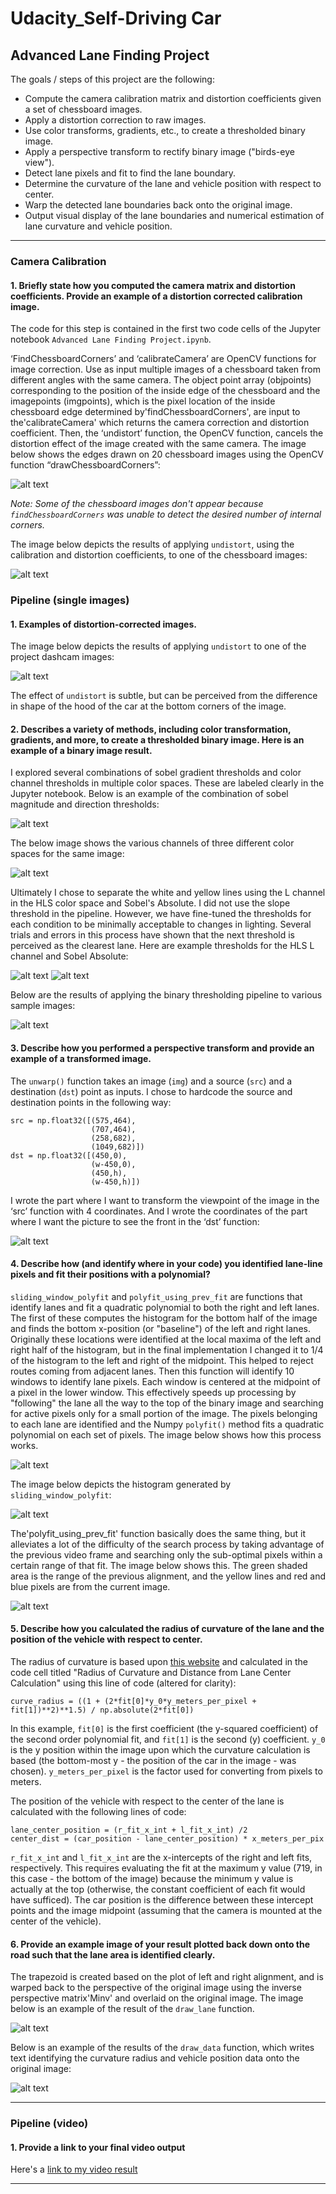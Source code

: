 # Udacity_Self-Driving Car
## Advanced Lane Finding Project

The goals / steps of this project are the following:

* Compute the camera calibration matrix and distortion coefficients given a set of chessboard images.
* Apply a distortion correction to raw images.
* Use color transforms, gradients, etc., to create a thresholded binary image.
* Apply a perspective transform to rectify binary image ("birds-eye view").
* Detect lane pixels and fit to find the lane boundary.
* Determine the curvature of the lane and vehicle position with respect to center.
* Warp the detected lane boundaries back onto the original image.
* Output visual display of the lane boundaries and numerical estimation of lane curvature and vehicle position.

[//]: # (Image References)

[im01]: ./output_images/01.camera_calibration.png "Chessboard Calibration"
[im02]: ./output_images/02.undistorted_chessboard.png "Undistorted Chessboard"
[im03]: ./output_images/03.undistort.png "Undistorted Dashcam Image"
[im04]: ./output_images/04.unwarp.png "Perspective Transform"
[im05]: ./output_images/05.colorspace.png "Colorspace Exploration"
[im06]: ./output_images/09.sobel_magnitude_and_direction.png "Sobel Magnitude & Direction"
[im07]: ./output_images/11.HLS_L_Channel.png "HLS L-Channel"
[im08]: ./output_images/06.sobel_absolute.png "Sobel Absolute"
[im09]: ./output_images/12.pipeline_all_test_images.png "Processing Pipeline for All Test Images"
[im10]: ./output_images/13.sliding_window_polyfit.png "Sliding Window Polyfit"
[im11]: ./output_images/14.sliding_window_histogram.png "Sliding Window Histogram"
[im12]: ./output_images/15.polyfit_from_previous_fit.png "Polyfit Using Previous Fit"
[im13]: ./output_images/16.draw_lane.png "Lane Drawn onto Original Image"
[im14]: ./output_images/17.draw_data.png "Data Drawn onto Original Image"

[video1]: ./project_video_output.mp4 "Video"

---

### Camera Calibration

#### 1. Briefly state how you computed the camera matrix and distortion coefficients. Provide an example of a distortion corrected calibration image.

The code for this step is contained in the first two code cells of the Jupyter notebook `Advanced Lane Finding Project.ipynb`.  

‘FindChessboardCorners’ and ‘calibrateCamera’ are OpenCV functions for image correction. Use as input multiple images of a chessboard taken from different angles with the same camera. The object point array (objpoints) corresponding to the position of the inside edge of the chessboard and the imagepoints (imgpoints), which is the pixel location of the inside chessboard edge determined by'findChessboardCorners', are input to the'calibrateCamera' which returns the camera correction and distortion coefficient.
Then, the ‘undistort’ function, the OpenCV function, cancels the distortion effect of the image created with the same camera. The image below shows the edges drawn on 20 chessboard images using the OpenCV function “drawChessboardCorners”:

![alt text][im01]

*Note: Some of the chessboard images don't appear because `findChessboardCorners` was unable to detect the desired number of internal corners.*

The image below depicts the results of applying `undistort`, using the calibration and distortion coefficients, to one of the chessboard images:

![alt text][im02]

### Pipeline (single images)

#### 1. Examples of distortion-corrected images.

The image below depicts the results of applying `undistort` to one of the project dashcam images:

![alt text][im03]

The effect of `undistort` is subtle, but can be perceived from the difference in shape of the hood of the car at the bottom corners of the image.

#### 2. Describes a variety of methods, including color transformation, gradients, and more, to create a thresholded binary image. Here is an example of a binary image result.

I explored several combinations of sobel gradient thresholds and color channel thresholds in multiple color spaces. These are labeled clearly in the Jupyter notebook. Below is an example of the combination of sobel magnitude and direction thresholds:

![alt text][im06]

The below image shows the various channels of three different color spaces for the same image:

![alt text][im05]

Ultimately I chose to separate the white and yellow lines using the L channel in the HLS color space and Sobel's Absolute. I did not use the slope threshold in the pipeline. However, we have fine-tuned the thresholds for each condition to be minimally acceptable to changes in lighting. Several trials and errors in this process have shown that the next threshold is perceived as the clearest lane. Here are example thresholds for the HLS L channel and Sobel Absolute:

![alt text][im07]
![alt text][im08]


Below are the results of applying the binary thresholding pipeline to various sample images:

![alt text][im09]

#### 3. Describe how you performed a perspective transform and provide an example of a transformed image.

The `unwarp()` function takes an image (`img`) and a source (`src`) and a destination (`dst`) point as inputs. I chose to hardcode the source and destination points in the following way:

```
src = np.float32([(575,464),
                  (707,464),
                  (258,682),
                  (1049,682)])
dst = np.float32([(450,0),
                  (w-450,0),
                  (450,h),
                  (w-450,h)])
```
I wrote the part where I want to transform the viewpoint of the image in the ‘src’ function with 4 coordinates. And I wrote the coordinates of the part where I want the picture to see the front in the ‘dst’ function:

![alt text][im04]

#### 4. Describe how (and identify where in your code) you identified lane-line pixels and fit their positions with a polynomial?

`sliding_window_polyfit` and `polyfit_using_prev_fit` are functions that identify lanes and fit a quadratic polynomial to both the right and left lanes. The first of these computes the histogram for the bottom half of the image and finds the bottom x-position (or "baseline") of the left and right lanes. Originally these locations were identified at the local maxima of the left and right half of the histogram, but in the final implementation I changed it to 1/4 of the histogram to the left and right of the midpoint. This helped to reject routes coming from adjacent lanes. Then this function will identify 10 windows to identify lane pixels. Each window is centered at the midpoint of a pixel in the lower window. This effectively speeds up processing by "following" the lane all the way to the top of the binary image and searching for active pixels only for a small portion of the image. The pixels belonging to each lane are identified and the Numpy `polyfit()` method fits a quadratic polynomial on each set of pixels. The image below shows how this process works.

![alt text][im10]

The image below depicts the histogram generated by `sliding_window_polyfit`:

![alt text][im11]

The'polyfit_using_prev_fit' function basically does the same thing, but it alleviates a lot of the difficulty of the search process by taking advantage of the previous video frame and searching only the sub-optimal pixels within a certain range of that fit. The image below shows this. The green shaded area is the range of the previous alignment, and the yellow lines and red and blue pixels are from the current image.

![alt text][im12]

#### 5. Describe how you calculated the radius of curvature of the lane and the position of the vehicle with respect to center.

The radius of curvature is based upon [this website](http://www.intmath.com/applications-differentiation/8-radius-curvature.php) and calculated in the code cell titled "Radius of Curvature and Distance from Lane Center Calculation" using this line of code (altered for clarity):
```
curve_radius = ((1 + (2*fit[0]*y_0*y_meters_per_pixel + fit[1])**2)**1.5) / np.absolute(2*fit[0])
```
In this example, `fit[0]` is the first coefficient (the y-squared coefficient) of the second order polynomial fit, and `fit[1]` is the second (y) coefficient. `y_0` is the y position within the image upon which the curvature calculation is based (the bottom-most y - the position of the car in the image - was chosen). `y_meters_per_pixel` is the factor used for converting from pixels to meters.

The position of the vehicle with respect to the center of the lane is calculated with the following lines of code:
```
lane_center_position = (r_fit_x_int + l_fit_x_int) /2
center_dist = (car_position - lane_center_position) * x_meters_per_pix
```
`r_fit_x_int` and `l_fit_x_int` are the x-intercepts of the right and left fits, respectively. This requires evaluating the fit at the maximum y value (719, in this case - the bottom of the image) because the minimum y value is actually at the top (otherwise, the constant coefficient of each fit would have sufficed). The car position is the difference between these intercept points and the image midpoint (assuming that the camera is mounted at the center of the vehicle).

#### 6. Provide an example image of your result plotted back down onto the road such that the lane area is identified clearly.

The trapezoid is created based on the plot of left and right alignment, and is warped back to the perspective of the original image using the inverse perspective matrix'Minv' and overlaid on the original image. The image below is an example of the result of the `draw_lane` function.

![alt text][im13]

Below is an example of the results of the `draw_data` function, which writes text identifying the curvature radius and vehicle position data onto the original image:

![alt text][im14]

---

### Pipeline (video)

#### 1. Provide a link to your final video output

Here's a [link to my video result](./project_video_output.mp4)

---
